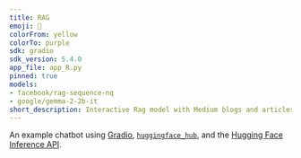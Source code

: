 ```yaml
---
title: RAG
emoji: 💬
colorFrom: yellow
colorTo: purple
sdk: gradio
sdk_version: 5.4.0
app_file: app_R.py
pinned: true
models:
- facebook/rag-sequence-nq
- google/gemma-2-2b-it
short_description: Interactive Rag model with Medium blogs and articles
---
```


An example chatbot using [Gradio](https://gradio.app), [`huggingface_hub`](https://huggingface.co/docs/huggingface_hub/v0.22.2/en/index), and the [Hugging Face Inference API](https://huggingface.co/docs/api-inference/index).